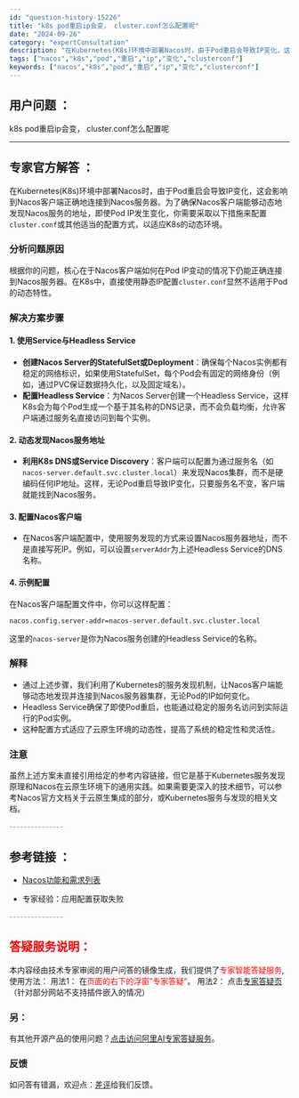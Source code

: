 ```yaml
---
id: "question-history-15226"
title: "k8s pod重启ip会变， cluster.conf怎么配置呢"
date: "2024-09-26"
category: "expertConsultation"
description: "在Kubernetes(K8s)环境中部署Nacos时，由于Pod重启会导致IP变化，这会影响到Nacos客户端正确地连接到Nacos服务器。为了确保Nacos客户端能够动态地发现Nacos服务的地址，即使Pod IP发生变化，你需要采取以下措施来配置`cluster.conf`或其他适当的配置方式"
tags: ["nacos","k8s","pod","重启","ip","变化","clusterconf"]
keywords: ["nacos","k8s","pod","重启","ip","变化","clusterconf"]
---
```


## 用户问题 ： 
 k8s pod重启ip会变， cluster.conf怎么配置呢  

---------------
## 专家官方解答 ：

在Kubernetes(K8s)环境中部署Nacos时，由于Pod重启会导致IP变化，这会影响到Nacos客户端正确地连接到Nacos服务器。为了确保Nacos客户端能够动态地发现Nacos服务的地址，即使Pod IP发生变化，你需要采取以下措施来配置`cluster.conf`或其他适当的配置方式，以适应K8s的动态环境。

### 分析问题原因
根据你的问题，核心在于Nacos客户端如何在Pod IP变动的情况下仍能正确连接到Nacos服务器。在K8s中，直接使用静态IP配置`cluster.conf`显然不适用于Pod的动态特性。

### 解决方案步骤
#### 1. 使用Service与Headless Service
- **创建Nacos Server的StatefulSet或Deployment**：确保每个Nacos实例都有稳定的网络标识，如果使用StatefulSet，每个Pod会有固定的网络身份（例如，通过PVC保证数据持久化，以及固定域名）。
- **配置Headless Service**：为Nacos Server创建一个Headless Service，这样K8s会为每个Pod生成一个基于其名称的DNS记录，而不会负载均衡，允许客户端通过服务名直接访问到每个实例。

#### 2. 动态发现Nacos服务地址
- **利用K8s DNS或Service Discovery**：客户端可以配置为通过服务名（如`nacos-server.default.svc.cluster.local`）来发现Nacos集群，而不是硬编码任何IP地址。这样，无论Pod重启导致IP变化，只要服务名不变，客户端就能找到Nacos服务。

#### 3. 配置Nacos客户端
- 在Nacos客户端配置中，使用服务发现的方式来设置Nacos服务器地址，而不是直接写死IP。例如，可以设置`serverAddr`为上述Headless Service的DNS名称。

#### 4. 示例配置
在Nacos客户端配置文件中，你可以这样配置：
```properties
nacos.config.server-addr=nacos-server.default.svc.cluster.local
```
这里的`nacos-server`是你为Nacos服务创建的Headless Service的名称。

### 解释
- 通过上述步骤，我们利用了Kubernetes的服务发现机制，让Nacos客户端能够动态地发现并连接到Nacos服务器集群，无论Pod的IP如何变化。
- Headless Service确保了即使Pod重启，也能通过稳定的服务名访问到实际运行的Pod实例。
- 这种配置方式适应了云原生环境的动态性，提高了系统的稳定性和灵活性。

### 注意
虽然上述方案未直接引用给定的参考内容链接，但它是基于Kubernetes服务发现原理和Nacos在云原生环境下的通用实践。如果需要更深入的技术细节，可以参考Nacos官方文档关于云原生集成的部分，或Kubernetes服务与发现的相关文档。


<font color="#949494">---------------</font> 


## 参考链接 ：

* [Nacos功能和需求列表](https://nacos.io/docs/latest/archive/feature-list)
 
 * 专家经验：应用配置获取失败 


 <font color="#949494">---------------</font> 
 


## <font color="#FF0000">答疑服务说明：</font> 

本内容经由技术专家审阅的用户问答的镜像生成，我们提供了<font color="#FF0000">专家智能答疑服务</font>,使用方法：
用法1： 在<font color="#FF0000">页面的右下的浮窗”专家答疑“</font>。
用法2： 点击[专家答疑页](https://answer.opensource.alibaba.com/docs/intro)（针对部分网站不支持插件嵌入的情况）
### 另：


有其他开源产品的使用问题？[点击访问阿里AI专家答疑服务](https://answer.opensource.alibaba.com/docs/intro)。
### 反馈
如问答有错漏，欢迎点：[差评](https://ai.nacos.io/user/feedbackByEnhancerGradePOJOID?enhancerGradePOJOId=15249)给我们反馈。
